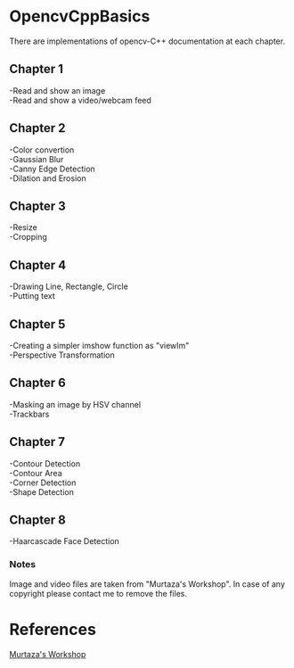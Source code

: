 # OpencvCppBasics

There are implementations of opencv-C++ documentation at each chapter.   

## Chapter 1
-Read and show an image  
-Read and show a video/webcam feed  

## Chapter 2
-Color convertion  
-Gaussian Blur  
-Canny Edge Detection  
-Dilation and Erosion  

## Chapter 3
-Resize  
-Cropping  

## Chapter 4
-Drawing Line, Rectangle, Circle  
-Putting text  

## Chapter 5
-Creating a simpler imshow function as "viewIm"  
-Perspective Transformation  

## Chapter 6
-Masking an image by HSV channel  
-Trackbars  

## Chapter 7
-Contour Detection  
-Contour Area  
-Corner Detection  
-Shape Detection  
 
## Chapter 8
-Haarcascade Face Detection  

### Notes
Image and video files are taken from "Murtaza's Workshop". In case of any copyright please contact me to remove the files.

# References
[Murtaza's Workshop](https://www.youtube.com/watch?v=2FYm3GOonhk&list=PLMoSUbG1Q_r9p7iYBg6z6tZP002DAJ41H) <Enter>

